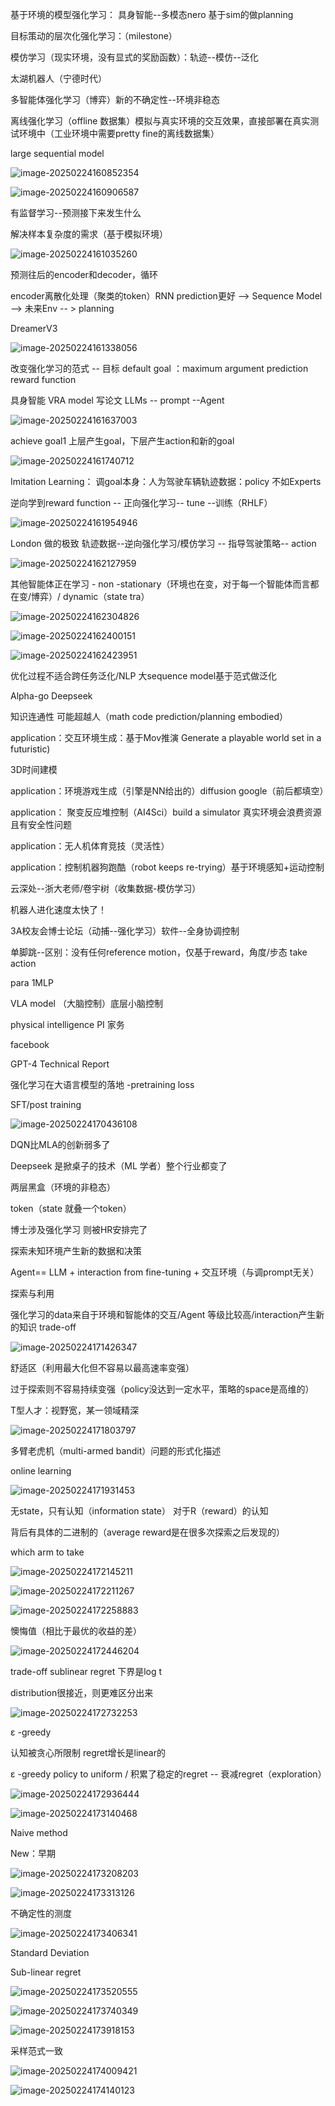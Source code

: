基于环境的模型强化学习： 具身智能--多模态nero 基于sim的做planning

目标策动的层次化强化学习：（milestone）

模仿学习（现实环境，没有显式的奖励函数）：轨迹--模仿--泛化

太湖机器人（宁德时代）

多智能体强化学习（博弈）新的不确定性--环境非稳态

离线强化学习（offline 数据集）模拟与真实环境的交互效果，直接部署在真实测试环境中（工业环境中需要pretty fine的离线数据集）

large sequential model

![image-20250224160852354](image/image-20250224160852354.png?raw=true)

![image-20250224160906587](image/image-20250224160906587.png?raw=true)

有监督学习--预测接下来发生什么

解决样本复杂度的需求（基于模拟环境）

![image-20250224161035260](image/image-20250224161035260.png?raw=true)

预测往后的encoder和decoder，循环

encoder离散化处理（聚类的token）RNN prediction更好 --> Sequence Model --> 未来Env -- > planning

DreamerV3

![image-20250224161338056](image/image-20250224161338056.png?raw=true)

改变强化学习的范式 -- 目标 default goal ：maximum argument prediction reward function

具身智能 VRA model 写论文 LLMs -- prompt --Agent

![image-20250224161637003](image/image-20250224161637003.png?raw=true)

achieve goal1 上层产生goal，下层产生action和新的goal

![image-20250224161740712](image/image-20250224161740712.png?raw=true)

Imitation Learning： 调goal本身：人为驾驶车辆轨迹数据：policy 不如Experts

逆向学到reward function -- 正向强化学习-- tune --训练（RHLF）

![image-20250224161954946](image/image-20250224161954946.png?raw=true)

London 做的极致 轨迹数据--逆向强化学习/模仿学习 -- 指导驾驶策略-- action

![image-20250224162127959](image/image-20250224162127959.png?raw=true)

其他智能体正在学习 - non -stationary（环境也在变，对于每一个智能体而言都在变/博弈）/ dynamic（state tra）

![image-20250224162304826](image/image-20250224162304826.png?raw=true)

![image-20250224162400151](image/image-20250224162400151.png?raw=true)

![image-20250224162423951](image/image-20250224162423951.png?raw=true)

优化过程不适合跨任务泛化/NLP 大sequence model基于范式做泛化

Alpha-go Deepseek

知识连通性 可能超越人（math code prediction/planning embodied）

application：交互环境生成：基于Mov推演 Generate a playable world set in a futuristic)

3D时间建模

application：环境游戏生成（引擎是NN给出的）diffusion google（前后都填空）

application： 聚变反应堆控制（AI4Sci）build a simulator 真实环境会浪费资源且有安全性问题

application：无人机体育竞技（灵活性）

application：控制机器狗跑酷（robot keeps re-trying）基于环境感知+运动控制

云深处--浙大老师/卷宇树（收集数据-模仿学习）

机器人进化速度太快了！

3A校友会博士论坛（动捕--强化学习）软件--全身协调控制

单脚跳--区别：没有任何reference motion，仅基于reward，角度/步态 take action

para 1MLP

VLA model （大脑控制）底层小脑控制

physical intelligence PI 家务

facebook

GPT-4 Technical Report

强化学习在大语言模型的落地 -pretraining loss

SFT/post training

![image-20250224170436108](image/image-20250224170436108.png?raw=true)

DQN比MLA的创新弱多了

Deepseek 是掀桌子的技术（ML 学者）整个行业都变了

两层黑盒（环境的非稳态）

token（state 就叠一个token）

博士涉及强化学习 则被HR安排完了

探索未知环境产生新的数据和决策

Agent== LLM + interaction from fine-tuning + 交互环境（与调prompt无关）

探索与利用

强化学习的data来自于环境和智能体的交互/Agent 等级比较高/interaction产生新的知识 trade-off

![image-20250224171426347](image/image-20250224171426347.png?raw=true)

舒适区（利用最大化但不容易以最高速率变强）

过于探索则不容易持续变强（policy没达到一定水平，策略的space是高维的）

T型人才：视野宽，某一领域精深

![image-20250224171803797](image/image-20250224171803797.png?raw=true)

多臂老虎机（multi-armed bandit）问题的形式化描述

online learning

![image-20250224171931453](image/image-20250224171931453.png?raw=true)

无state，只有认知（information state） 对于R（reward）的认知

背后有具体的二进制的（average reward是在很多次探索之后发现的）

which arm to take

![image-20250224172145211](image/image-20250224172145211.png?raw=true)

![image-20250224172211267](image/image-20250224172211267.png?raw=true)

![image-20250224172258883](image/image-20250224172258883.png?raw=true)

懊悔值（相比于最优的收益的差）

![image-20250224172446204](image/image-20250224172446204.png?raw=true)

trade-off sublinear regret 下界是log t

distribution很接近，则更难区分出来

![image-20250224172732253](image/image-20250224172732253.png?raw=true)

ε -greedy

认知被贪心所限制 regret增长是linear的

ε -greedy policy to uniform / 积累了稳定的regret -- 衰减regret（exploration）

![image-20250224172936444](image/image-20250224172936444.png?raw=true)

![image-20250224173140468](image/image-20250224173140468.png?raw=true)

Naive method

New：早期

![image-20250224173208203](image/image-20250224173208203.png?raw=true)

![image-20250224173313126](image/image-20250224173313126.png?raw=true)

不确定性的测度

![image-20250224173406341](image/image-20250224173406341.png?raw=true)

Standard Deviation

Sub-linear regret

![image-20250224173520555](image/image-20250224173520555.png?raw=true)

![image-20250224173740349](image/image-20250224173740349.png?raw=true)

![image-20250224173918153](image/image-20250224173918153.png?raw=true)

采样范式一致

![image-20250224174009421](image/image-20250224174009421.png?raw=true)

![image-20250224174140123](image/image-20250224174140123.png?raw=true)